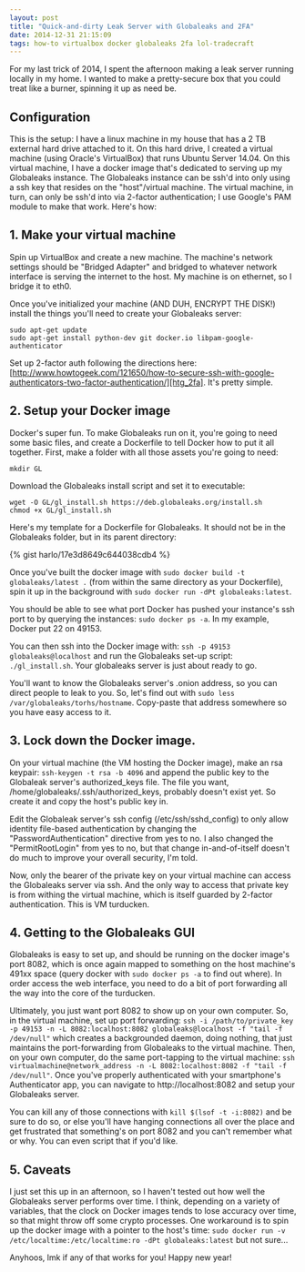 ```yaml
---
layout: post
title: "Quick-and-dirty Leak Server with Globaleaks and 2FA"
date: 2014-12-31 21:15:09
tags: how-to virtualbox docker globaleaks 2fa lol-tradecraft
---
```


For my last trick of 2014, I spent the afternoon making a leak server running locally in my home.  I wanted to make a pretty-secure box that you could treat like a burner, spinning it up as need be.

## Configuration

This is the setup:  I have a linux machine in my house that has a 2 TB external hard drive attached to it.  On this hard drive, I created a virtual machine (using Oracle's VirtualBox) that runs Ubuntu Server 14.04.  On this virtual machine, I have a docker image that's dedicated to serving up my Globaleaks instance.  The Globaleaks instance can be ssh'd into only using a ssh key that resides on the "host"/virtual machine.  The virtual machine, in turn, can only be ssh'd into via 2-factor authentication; I use Google's PAM module to make that work.  Here's how:

## 1. Make your virtual machine

Spin up VirtualBox and create a new machine.  The machine's network settings should be "Bridged Adapter" and bridged to whatever network interface is serving the internet to the host.  My machine is on ethernet, so I bridge it to eth0.

Once you've initialized your machine (AND DUH, ENCRYPT THE DISK!) install the things you'll need to create your Globaleaks server:

	sudo apt-get update
	sudo apt-get install python-dev git docker.io libpam-google-authenticator

Set up 2-factor auth following the directions here: [http://www.howtogeek.com/121650/how-to-secure-ssh-with-google-authenticators-two-factor-authentication/][htg_2fa].  It's pretty simple.

## 2. Setup your Docker image

Docker's super fun.  To make Globaleaks run on it, you're going to need some basic files, and create a Dockerfile to tell Docker how to put it all together.  First, make a folder with all those assets you're going to need:

	mkdir GL

Download the Globaleaks install script and set it to executable:

	wget -O GL/gl_install.sh https://deb.globaleaks.org/install.sh
	chmod +x GL/gl_install.sh

Here's my template for a Dockerfile for Globaleaks.  It should not be in the Globaleaks folder, but in its parent directory:

{% gist harlo/17e3d8649c644038cdb4 %}

Once you've built the docker image with `sudo docker build -t globaleaks/latest .` (from within the same directory as your Dockerfile), spin it up in the background with `sudo docker run -dPt globaleaks:latest`.  

You should be able to see what port Docker has pushed your instance's ssh port to by querying the instances: `sudo docker ps -a`.  In my example, Docker put 22 on 49153.

You can then ssh into the Docker image with: `ssh -p 49153 globaleaks@localhost` and run the Globaleaks set-up script: `./gl_install.sh`.  Your globaleaks server is just about ready to go.

You'll want to know the Globaleaks server's .onion address, so you can direct people to leak to you.  So, let's find out with `sudo less /var/globaleaks/torhs/hostname`.  Copy-paste that address somewhere so you have easy access to it.

## 3. Lock down the Docker image.

On your virtual machine (the VM hosting the Docker image), make an rsa keypair: `ssh-keygen -t rsa -b 4096` and append the public key to the Globaleak server's authorized_keys file.  The file you want, /home/globaleaks/.ssh/authorized_keys, probably doesn't exist yet.  So create it and copy the host's public key in.

Edit the Globaleak server's ssh config (/etc/ssh/sshd_config) to only allow identity file-based authentication by changing the "PasswordAuthentication" directive from yes to no.  I also changed the "PermitRootLogin" from yes to no, but that change in-and-of-itself doesn't do much to improve your overall security, I'm told.

Now, only the bearer of the private key on your virtual machine can access the Globaleaks server via ssh.  And the only way to access that private key is from withing the virtual machine, which is itself guarded by 2-factor authentication.  This is VM turducken.

## 4. Getting to the Globaleaks GUI

Globaleaks is easy to set up, and should be running on the docker image's port 8082, which is once again mapped to something on the host machine's 491xx space (query docker with `sudo docker ps -a` to find out where).  In order access the web interface, you need to do a bit of port forwarding all the way into the core of the turducken.

Ultimately, you just want port 8082 to show up on your own computer.  So, in the virtual machine, set up port forwarding: `ssh -i /path/to/private_key -p 49153 -n -L 8082:localhost:8082 globaleaks@localhost -f "tail -f /dev/null"` which creates a backgrounded daemon, doing nothing, that just maintains the port-forwarding from Globaleaks to the virtual machine.  Then, on your own computer, do the same port-tapping to the virtual machine: `ssh virtualmachine@network_address -n -L 8082:localhost:8082 -f "tail -f /dev/null"`.  Once you've properly authenticated with your smartphone's Authenticator app, you can navigate to http://localhost:8082 and setup your Globaleaks server.

You can kill any of those connections with `kill $(lsof -t -i:8082)` and be sure to do so, or else you'll have hanging connections all over the place and get frustrated that something's on port 8082 and you can't remember what or why.  You can even script that if you'd like.

## 5. Caveats

I just set this up in an afternoon, so I haven't tested out how well the Globaleaks server performs over time.  I think, depending on a variety of variables, that the clock on Docker images tends to lose accuracy over time, so that might throw off some crypto processes.  One workaround is to spin up the docker image with a pointer to the host's time: `sudo docker run -v /etc/localtime:/etc/localtime:ro -dPt globaleaks:latest` but not sure...

Anyhoos, lmk if any of that works for you!
Happy new year!

[htg_2fa]: http://www.howtogeek.com/121650/how-to-secure-ssh-with-google-authenticators-two-factor-authentication/